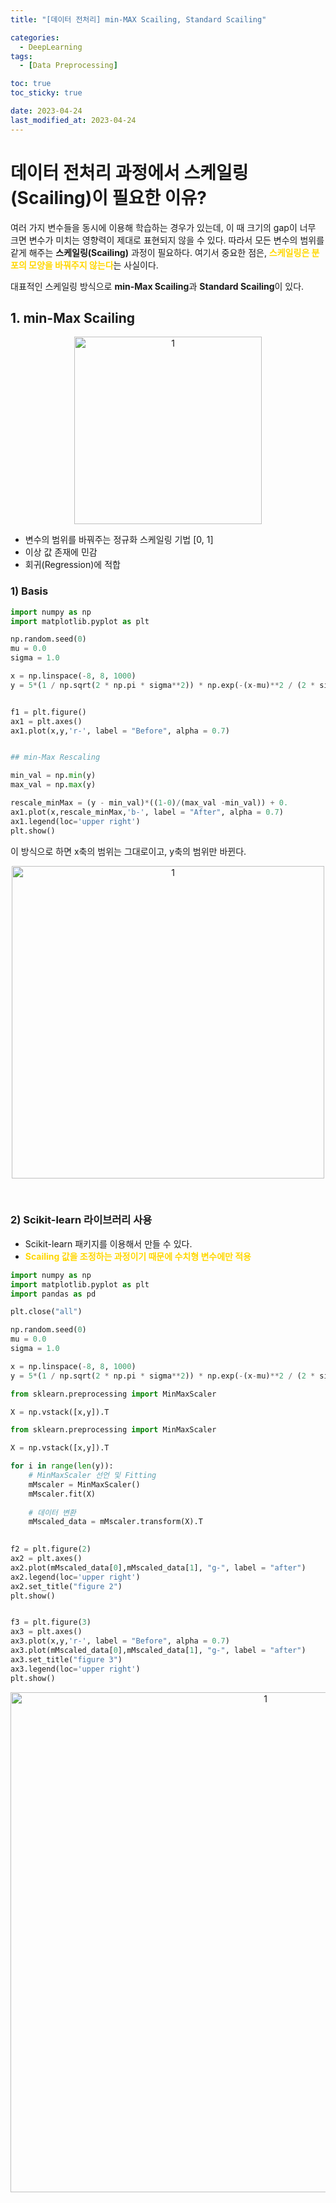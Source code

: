 ```yaml
---
title: "[데이터 전처리] min-MAX Scailing, Standard Scailing"

categories: 
  - DeepLearning
tags:
  - [Data Preprocessing]

toc: true
toc_sticky: true

date: 2023-04-24
last_modified_at: 2023-04-24
---
```


# 데이터 전처리 과정에서 스케일링(Scailing)이 필요한 이유?
여러 가지 변수들을 동시에 이용해 학습하는 경우가 있는데, 이 때 크기의 gap이 너무 크면 변수가 미치는 영향력이 제대로 표현되지 않을 수 있다. 따라서 모든 변수의 범위를 같게 해주는 **스케일링(Scailing)** 과정이 필요하다. 여기서 중요한 점은, <span style = "color:gold">**스케일링은 분포의 모양을 바꿔주지 않는다**</span>는 사실이다. 

대표적인 스케일링 방식으로 **min-Max Scailing**과 **Standard Scailing**이 있다.

## 1. min-Max Scailing

<p align="center">
<img width="300" alt="1" src="https://user-images.githubusercontent.com/111734605/234765198-531ec9c3-9907-44c9-8cd2-78e311222db8.png">
</p>

- 변수의 범위를 바꿔주는 정규화 스케일링 기법 \[0, 1\]
- 이상 값 존재에 민감
- 회귀(Regression)에 적합

### 1) Basis

```python
import numpy as np
import matplotlib.pyplot as plt

np.random.seed(0)
mu = 0.0
sigma = 1.0

x = np.linspace(-8, 8, 1000)
y = 5*(1 / np.sqrt(2 * np.pi * sigma**2)) * np.exp(-(x-mu)**2 / (2 * sigma**2))


f1 = plt.figure()
ax1 = plt.axes()
ax1.plot(x,y,'r-', label = "Before", alpha = 0.7)


## min-Max Rescaling

min_val = np.min(y)
max_val = np.max(y)

rescale_minMax = (y - min_val)*((1-0)/(max_val -min_val)) + 0.
ax1.plot(x,rescale_minMax,'b-', label = "After", alpha = 0.7)
ax1.legend(loc='upper right')
plt.show()
```

이 방식으로 하면 x축의 범위는 그대로이고, y축의 범위만 바뀐다.

<p align="center">
<img width="500" alt="1" src="https://user-images.githubusercontent.com/111734605/234766932-dcb5e9e0-1ced-41c2-9446-031ce6a4a472.png">
</p>

<br/>

### 2) Scikit-learn 라이브러리 사용

- Scikit-learn 패키지를 이용해서 만들 수 있다.
- <span style = "color:gold">**Scailing 값을 조정하는 과정이기 때문에 수치형 변수에만 적용**</span>

```python
import numpy as np
import matplotlib.pyplot as plt
import pandas as pd

plt.close("all")

np.random.seed(0)
mu = 0.0
sigma = 1.0

x = np.linspace(-8, 8, 1000)
y = 5*(1 / np.sqrt(2 * np.pi * sigma**2)) * np.exp(-(x-mu)**2 / (2 * sigma**2))

from sklearn.preprocessing import MinMaxScaler

X = np.vstack([x,y]).T

from sklearn.preprocessing import MinMaxScaler

X = np.vstack([x,y]).T

for i in range(len(y)):
    # MinMaxScaler 선언 및 Fitting
    mMscaler = MinMaxScaler()
    mMscaler.fit(X)
    
    # 데이터 변환
    mMscaled_data = mMscaler.transform(X).T
  

f2 = plt.figure(2)
ax2 = plt.axes()
ax2.plot(mMscaled_data[0],mMscaled_data[1], "g-", label = "after")
ax2.legend(loc='upper right')
ax2.set_title("figure 2")
plt.show()


f3 = plt.figure(3)
ax3 = plt.axes()
ax3.plot(x,y,'r-', label = "Before", alpha = 0.7)
ax3.plot(mMscaled_data[0],mMscaled_data[1], "g-", label = "after")
ax3.set_title("figure 3")
ax3.legend(loc='upper right')
plt.show()
```

<p align="center">
<img width="800" alt="1" src="https://user-images.githubusercontent.com/111734605/234771538-1c8c890f-b865-4b7b-8d4c-25f81980ff3c.png">
</p>


